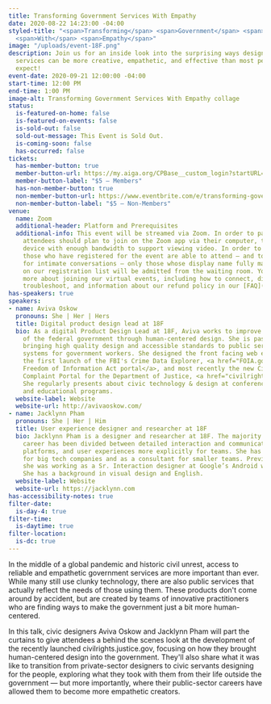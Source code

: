 ```yaml
---
title: Transforming Government Services With Empathy
date: 2020-08-22 14:23:00 -04:00
styled-title: "<span>Transforming</span> <span>Government</span> <span>Services</span>
  <span>With</span> <span>Empathy</span>"
image: "/uploads/event-18F.png"
description: Join us for an inside look into the surprising ways design for government
  services can be more creative, empathetic, and effective than most people would
  expect!
event-date: 2020-09-21 12:00:00 -04:00
start-time: 12:00 PM
end-time: 1:00 PM
image-alt: Transforming Government Services With Empathy collage
status:
  is-featured-on-home: false
  is-featured-on-events: false
  is-sold-out: false
  sold-out-message: This Event is Sold Out.
  is-coming-soon: false
  has-occurred: false
tickets:
  has-member-button: true
  member-button-url: https://my.aiga.org/CPBase__custom_login?startURL=%2Fsetup%2Fsecur%2FRemoteAccessAuthorizationPage.apexp%3Fsource%3DCAAAAXQYHYrAME8wMUgwMDAwMDA0Qzk1AAAA4oSo7dsFvNWljVNT_qsfuxQs1nosCCj7I-pZ0CbAdcTjfj4MatA1O6dMztneC6WADHGS1p3p_SBBKY6L6DpUeRrEN_vTj5c78IGUy-52CGe5-If6xmgyRNX_S4Xt4UBrHBFUrg9cNJ5wnhK3FXAd094Ptb9OoX1-rr3wutKAT0EGCOr45J-Yn0xf8B5GpwZjPjWnAZcLLZQgzTgMskdts0gKf1Zpw4T4u4a61QJVJlfy4lx7l0jpqcFzim5oda0k9MgeO5yx8AfQtXtRJKRyG1qhcmooVXJYcu3lu8wrsyN3aGsbYXc9vm8_mL6s13wWS3BUN_xz8UPLTX1QSC1oWcR2i9kPh8PpZ5qiedkdgPlGKKnUVRYtF0NUQSuFGR3-NIMPggWtiDWI9bx1-1v_31Q72YfHtyvACmRUGtp8A73OQEqu8B-bgL2dM-CTSx6xgNm1ZU2sNt7Rt2a6JCPP4wGnlESvAhORmuF2IDTP5UM3RTmrYObpbigkLRAa2-MT07d8cNQ1GGGL_rEZKxhHD0h1XWSbUX2NmC54OjM2y3NMc08t1aS7ZyRA4JZn7v_cX4xDUAhu3TOS8-rDU824hCTDA-nu1wXl9S71HajiyzWJhQS5nvWKFlAIe-kUu5VMFwmABnbzhBz2PKElCQupWXnV5YCPqQNGqDX5OF06t-sFRlLjjE7JhanrfVi2RbmsBWhsS12O9Wk-_5Jgctnd-gGjB8WFJrB0z7i2GThU6VSPlNliewn7nJxKQabsWfoOYLPwkh1Kpf4JmAH7729MvhrtN2V093KZfE9eYTAMDMDFfykKznbmRFAkgoY-hlN4yVkgudc09QTbuHZG7x1_vlJAGMFrs7BS5aKLFNw_hcEdl2O_kBUAgiRy2M6CkkkNAJxNSmOA4XWvN4HChSxtKLZlPZxDofOj0SvalBbvlbHV
  member-button-label: "$5 — Members"
  has-non-member-button: true
  non-member-button-url: https://www.eventbrite.com/e/transforming-government-services-with-empathy-tickets-117861116773
  non-member-button-label: "$5 — Non-Members"
venue:
  name: Zoom
  additional-header: Platform and Prerequisites
  additional-info: This event will be streamed via Zoom. In order to participate fully,
    attendees should plan to join on the Zoom app via their computer, tablet, or mobile
    device with enough bandwidth to support viewing video. In order to ensure only
    those who have registered for the event are able to attend — and to create space
    for intimate conversations — only those whose display name fully matches the name
    on our registration list will be admitted from the waiting room. You can find
    more about joining our virtual events, including how to connect, directions to
    troubleshoot, and information about our refund policy in our [FAQ](/faqs/).
has-speakers: true
speakers:
- name: Aviva Oskow
  pronouns: She | Her | Hers
  title: Digital product design lead at 18F
  bio: As a digital Product Design Lead at 18F, Aviva works to improve the user experience
    of the federal government through human-centered design. She is passionate about
    bringing high quality design and accessible standards to public services and improving
    systems for government workers. She designed the front facing web experience for
    the first launch of the FBI's Crime Data Explorer, <a href="FOIA.gov">the new
    Freedom of Information Act portal</a>, and most recently the new Civil Rights
    Complaint Portal for the Department of Justice, <a href="civilrights.justice.gov">civilrights.justice.gov</a>.
    She regularly presents about civic technology & design at conferences, universities,
    and educational programs.
  website-label: Website
  website-url: http://avivaoskow.com/
- name: Jacklynn Pham
  pronouns: She | Her | Him
  title: User experience designer and researcher at 18F
  bio: Jacklynn Pham is a designer and researcher at 18F. The majority of her design
    career has been divided between detailed interaction and communicating systems,
    platforms, and user experiences more explicitly for teams. She has worked internally
    for big tech companies and as a consultant for smaller teams. Previous to 18F,
    she was working as a Sr. Interaction designer at Google’s Android wearables team.
    She has a background in visual design and English.
  website-label: Website
  website-url: https://jacklynn.com
has-accessibility-notes: true
filter-date:
  is-day-4: true
filter-time:
  is-daytime: true
filter-location:
  is-dc: true
---
```


In the middle of a global pandemic and historic civil unrest, access to reliable and empathetic government services are more important than ever. While many still use clunky technology, there are also public services that actually reflect the needs of those using them. These products don't come around by accident, but are created by teams of innovative practitioners who are finding ways to make the government just a bit more human-centered.

In this talk, civic designers Aviva Oskow and Jacklynn Pham will part the curtains to give attendees a behind the scenes look at the development of the recently launched civilrights.justice.gov, focusing on how they brought human-centered design into the government. They'll also share what it was like to transition from private-sector designers to civic servants designing for the people, exploring what they took with them from their life outside the government — but more importantly, where their public-sector careers have allowed them to become more empathetic creators.

